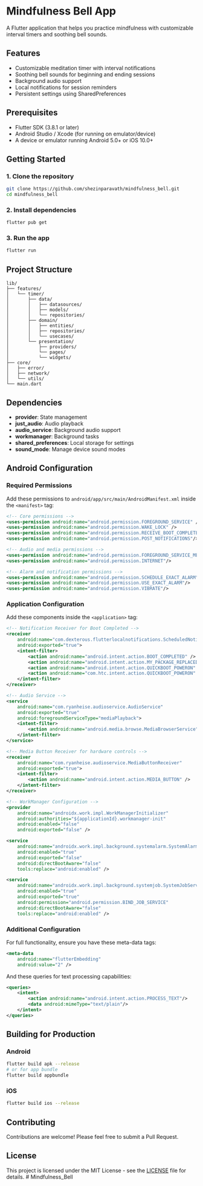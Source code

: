 # Mindfulness Bell App

A Flutter application that helps you practice mindfulness with customizable interval timers and soothing bell sounds.

## Features

- Customizable meditation timer with interval notifications
- Soothing bell sounds for beginning and ending sessions
- Background audio support
- Local notifications for session reminders
- Persistent settings using SharedPreferences

## Prerequisites

- Flutter SDK (3.8.1 or later)
- Android Studio / Xcode (for running on emulator/device)
- A device or emulator running Android 5.0+ or iOS 10.0+

## Getting Started

### 1. Clone the repository

```bash
git clone https://github.com/shezinparavath/mindfulness_bell.git
cd mindfulness_bell
```

### 2. Install dependencies

```bash
flutter pub get
```

### 3. Run the app

```bash
flutter run
```

## Project Structure

```
lib/
├── features/
│   └── timer/
│       ├── data/
│       │   ├── datasources/
│       │   ├── models/
│       │   └── repositories/
│       ├── domain/
│       │   ├── entities/
│       │   ├── repositories/
│       │   └── usecases/
│       └── presentation/
│           ├── providers/
│           └── pages/
│           └── widgets/
├── core/
│   ├── error/
│   ├── network/
│   └── utils/
└── main.dart
```

## Dependencies

- **provider**: State management
- **just_audio**: Audio playback
- **audio_service**: Background audio support
- **workmanager**: Background tasks
- **shared_preferences**: Local storage for settings
- **sound_mode**: Manage device sound modes

## Android Configuration

### Required Permissions

Add these permissions to `android/app/src/main/AndroidManifest.xml` inside the `<manifest>` tag:

```xml
<!-- Core permissions -->
<uses-permission android:name="android.permission.FOREGROUND_SERVICE" />
<uses-permission android:name="android.permission.WAKE_LOCK" />
<uses-permission android:name="android.permission.RECEIVE_BOOT_COMPLETED"/>
<uses-permission android:name="android.permission.POST_NOTIFICATIONS"/>

<!-- Audio and media permissions -->
<uses-permission android:name="android.permission.FOREGROUND_SERVICE_MEDIA_PLAYBACK"/>
<uses-permission android:name="android.permission.INTERNET"/>

<!-- Alarm and notification permissions -->
<uses-permission android:name="android.permission.SCHEDULE_EXACT_ALARM"/>
<uses-permission android:name="android.permission.USE_EXACT_ALARM"/>
<uses-permission android:name="android.permission.VIBRATE"/>
```

### Application Configuration

Add these components inside the `<application>` tag:

```xml
<!-- Notification Receiver for Boot Completed -->
<receiver
    android:name="com.dexterous.flutterlocalnotifications.ScheduledNotificationBootReceiver"
    android:exported="true">
    <intent-filter>
        <action android:name="android.intent.action.BOOT_COMPLETED" />
        <action android:name="android.intent.action.MY_PACKAGE_REPLACED" />
        <action android:name="android.intent.action.QUICKBOOT_POWERON" />
        <action android:name="com.htc.intent.action.QUICKBOOT_POWERON" />
    </intent-filter>
</receiver>

<!-- Audio Service -->
<service
    android:name="com.ryanheise.audioservice.AudioService"
    android:exported="true"
    android:foregroundServiceType="mediaPlayback">
    <intent-filter>
        <action android:name="android.media.browse.MediaBrowserService" />
    </intent-filter>
</service>

<!-- Media Button Receiver for hardware controls -->
<receiver
    android:name="com.ryanheise.audioservice.MediaButtonReceiver"
    android:exported="true">
    <intent-filter>
        <action android:name="android.intent.action.MEDIA_BUTTON" />
    </intent-filter>
</receiver>

<!-- WorkManager Configuration -->
<provider
    android:name="androidx.work.impl.WorkManagerInitializer"
    android:authorities="${applicationId}.workmanager-init"
    android:enabled="false"
    android:exported="false" />

<service
    android:name="androidx.work.impl.background.systemalarm.SystemAlarmService"
    android:enabled="true"
    android:exported="false"
    android:directBootAware="false"
    tools:replace="android:enabled" />

<service
    android:name="androidx.work.impl.background.systemjob.SystemJobService"
    android:enabled="true"
    android:exported="true"
    android:permission="android.permission.BIND_JOB_SERVICE"
    android:directBootAware="false"
    tools:replace="android:enabled" />
```

### Additional Configuration

For full functionality, ensure you have these meta-data tags:

```xml
<meta-data
    android:name="flutterEmbedding"
    android:value="2" />
```

And these queries for text processing capabilities:

```xml
<queries>
    <intent>
        <action android:name="android.intent.action.PROCESS_TEXT"/>
        <data android:mimeType="text/plain"/>
    </intent>
</queries>
```

## Building for Production

### Android

```bash
flutter build apk --release
# or for app bundle
flutter build appbundle
```

### iOS

```bash
flutter build ios --release
```

## Contributing

Contributions are welcome! Please feel free to submit a Pull Request.

## License

This project is licensed under the MIT License - see the [LICENSE](LICENSE) file for details.
#   M i n d f u l n e s s _ B e l l 
 
 